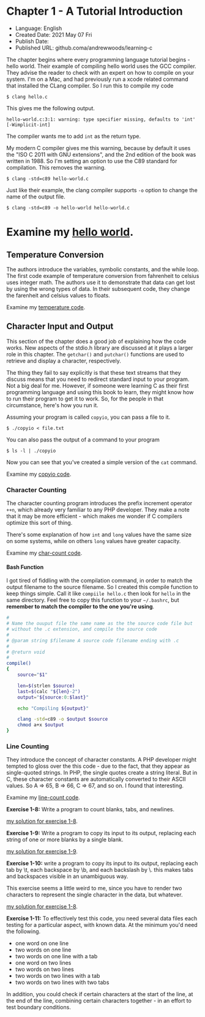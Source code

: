# Chapter 1 - A Tutorial Introduction

* Language: English
* Created Date: 2021 May 07 Fri
* Publish Date:
* Published URL: github.coma/andrewwoods/learning-c


The chapter begins where every programming language tutorial begins -
hello world. Their example of compiling hello world uses the GCC
compiler. They advise the reader to check with an expert on how to
compile on your system. I'm on a Mac, and had previously run a xcode
related command that installed the CLang compiler. So I run this to
compile my code

```
$ clang hello.c
```

This gives me the following output.

```
hello-world.c:3:1: warning: type specifier missing, defaults to 'int' [-Wimplicit-int]
```

The compiler wants me to add `int` as the return type.

My modern C compiler gives me this warning, because by default it uses
the "ISO  C  2011 with GNU extensions", and the 2nd edition of the book
was written in 1988. So I'm setting an option to use the C89 standard
for compilation. This removes the warning.

```
$ clang -std=c89 hello-world.c
```

Just like their example, the clang compiler supports `-o` option to
change the name of the output file.

```
$ clang -std=c89 -o hello-world hello-world.c
```

Examine my [hello world](../ch-01/hello-world.c).
=
## Temperature Conversion

The authors introduce the variables, symbolic constants, and the while loop. The
first code example of temperature conversion from fahrenheit to celsius uses
integer math. The authors use it to demonstrate that data can get lost by using
the wrong types of data. In their subsequent code, they change the farenheit and
celsius values to floats.


Examine my [temperature code](../ch-01/temperature.c).

## Character Input and Output

This section of the chapter does a good job of explaining how the code works.
New aspects of the stdio.h library are discussed at it plays a larger role in
this chapter. The `getchar()` and `putchar()` functions are used to retrieve and
display a character, respectively.

The thing they fail to say explicitly is that these text streams that they
discuss means that you need to redirect standard input to your program. Not a
big deal for me. However, if someone were learning C as their first programming
language and using this book to learn, they might know how to run their program
to get it to work. So, for the people in that circumstance, here's how you run
it.

Assuming your program is called `copyio`, you can pass a file to it.

```
$ ./copyio < file.txt
```

You can also pass the output of a command to your program

```
$ ls -l | ./copyio
```

Now you can see that you've created a simple version of the `cat` command.

Examine my [copyio code](../ch-01/copyio.c).


### Character Counting

The character counting program introduces the prefix increment operator `++n`,
which already very familiar to any PHP developer. They make a note that it may
be more efficient - which makes me wonder if C compilers optimize this sort of
thing.

There's some explanation of how `int` and `long` values have the same size on
some systems, while on others `long` values have greater capacity.

Examine my [char-count code](../ch-01/char-count.c).


#### Bash Function

I got tired of fiddling with the compilation command, in order to match the
output filename to the source filename. So I created this compile function to
keep things simple. Call it like `compiile hello.c` then look for `hello` in the
same directory. Feel free to copy this function to your `~/.bashrc`, but
__remember to match the compiler to the one you're using__.

```bash
#
# Name the ouuput file the same name as the the source code file but
# without the .c extension, and compile the source code
#
# @param string $filename A source code filename ending with .c
#
# @return void
#
compile()
{
    source="$1"

    len=$(strlen $source)
    last=$(calc "${len}-2")
    output="${source:0:$last}"

    echo "Compiling ${output}"

    clang -std=c89 -o $output $source
    chmod a+x $output
}
```


### Line Counting

They introduce the concept of character constants. A PHP developer might tempted
to gloss over the this code - due to the fact, that they appear as single-quoted
strings. In PHP, the single quotes create a string literal. But in C, these
character constants are automatically converted to their ASCII values. So A => 65,
B => 66, C => 67, and so on. I found that interesting.

Examine my [line-count code](../ch-01/line-count.c).


**Exercise 1-8:** Write a program to count blanks, tabs, and newlines.

[my solution for exercise 1-8](../ch-01/ex-01-08-solution.c).


**Exercise 1-9:** Write a program to copy its input to its output, replacing
each string of one or more blanks by a single blank.

[my solution for exercise 1-9](../ch-01/ex-01-09-solution.c).


**Exercise 1-10:** write a program to copy its input to its output, replacing
each tab by \t, each backspace by \b, and each backslash by \\. this makes tabs
and backspaces visible in an unambiguous way.

This exercise seems a little weird to me, since you have to render two characters
to represent the single character in the data, but whatever.

[my solution for exercise 1-8](../ch-01/ex-01-10-solution.c).

**Exercise 1-11:** To effectively test this code, you need several data files
each testing for a particular aspect, with known data. At the minimum you'd need
the following.

* one word on one line
* two words on one line
* two words on one line with a tab
* one word on two lines
* two words on two lines
* two words on two lines with a tab
* two words on two lines with two tabs

In addition, you could check if certain characters at the start of the line, at
the end of the line, combining certain characters together - in an effort to
test boundary conditions.

